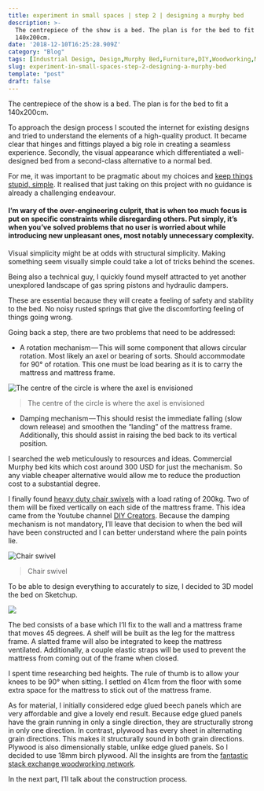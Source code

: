 ```yaml
---
title: experiment in small spaces | step 2 | designing a murphy bed
description: >-
  The centrepiece of the show is a bed. The plan is for the bed to fit a
  140x200cm.
date: '2018-12-10T16:25:28.909Z'
category: "Blog"
tags: [Industrial Design, Design,Murphy Bed,Furniture,DIY,Woodworking,Makers,3D Modeling]
slug: experiment-in-small-spaces-step-2-designing-a-murphy-bed
template: "post"
draft: false
---
```


The centrepiece of the show is a bed. The plan is for the bed to fit a 140x200cm.

To approach the design process I scouted the internet for existing designs and tried to understand the elements of a high-quality product. It became clear that hinges and fittings played a big role in creating a seamless experience. Secondly, the visual appearance which differentiated a well-designed bed from a second-class alternative to a normal bed.

For me, it was important to be pragmatic about my choices and [keep things stupid, simple](https://en.wikipedia.org/wiki/KISS_principle). It realised that just taking on this project with no guidance is already a challenging endeavour.

#### I’m wary of the over-engineering culprit, that is when too much focus is put on specific constraints while disregarding others. Put simply, it’s when you’ve solved problems that no user is worried about while introducing new unpleasant ones, most notably unnecessary complexity.

Visual simplicity might be at odds with structural simplicity. Making something seem visually simple could take a lot of tricks behind the scenes.

Being also a technical guy, I quickly found myself attracted to yet another unexplored landscape of gas spring pistons and hydraulic dampers.

These are essential because they will create a feeling of safety and stability to the bed. No noisy rusted springs that give the discomforting feeling of things going wrong.

Going back a step, there are two problems that need to be addressed:

*   A rotation mechanism — This will some component that allows circular rotation. Most likely an axel or bearing of sorts. Should accommodate for 90° of rotation. This one must be load bearing as it is to carry the mattress and mattress frame.

![The centre of the circle is where the axel is envisioned](img/1__XrEsJMUXNkKr3uio4TMBhg.png)
> The centre of the circle is where the axel is envisioned

*   Damping mechanism — This should resist the immediate falling (slow down release) and smoothen the “landing” of the mattress frame. Additionally, this should assist in raising the bed back to its vertical position.

I searched the web meticulously to resources and ideas. Commercial Murphy bed kits which cost around 300 USD for just the mechanism. So any viable cheaper alternative would allow me to reduce the production cost to a substantial degree.

I finally found [heavy duty chair swivels](https://www.amazon.de/gp/product/B00TF7TLWC/ref=oh_aui_detailpage_o01_s00?ie=UTF8&psc=1) with a load rating of 200kg. Two of them will be fixed vertically on each side of the mattress frame. This idea came from the Youtube channel [DIY Creators](https://www.youtube.com/watch?v=Y6T1xPC-Iek). Because the damping mechanism is not mandatory, I’ll leave that decision to when the bed will have been constructed and I can better understand where the pain points lie.

![Chair swivel](img/1__9VKCWJT7pTduD1hL7W2mJw.jpeg)
> Chair swivel

To be able to design everything to accurately to size, I decided to 3D model the bed on Sketchup.

![](media/1__7NLvtNaRjgU567UssR3tqA.jpeg)

The bed consists of a base which I’ll fix to the wall and a mattress frame that moves 45 degrees. A shelf will be built as the leg for the mattress frame. A slatted frame will also be integrated to keep the mattress ventilated. Additionally, a couple elastic straps will be used to prevent the mattress from coming out of the frame when closed.

I spent time researching bed heights. The rule of thumb is to allow your knees to be 90° when sitting. I settled on 41cm from the floor with some extra space for the mattress to stick out of the mattress frame.

As for material, I initially considered edge glued beech panels which are very affordable and give a lovely end result. Because edge glued panels have the grain running in only a single direction, they are structurally strong in only one direction. In contrast, plywood has every sheet in alternating grain directions. This makes it structurally sound in both grain directions. Plywood is also dimensionally stable, unlike edge glued panels. So I decided to use 18mm birch plywood. All the insights are from the [fantastic stack exchange woodworking network](https://woodworking.stackexchange.com/questions/7744/edge-glued-panels-vs-plywood-for-furniture/).

In the next part, I’ll talk about the construction process.